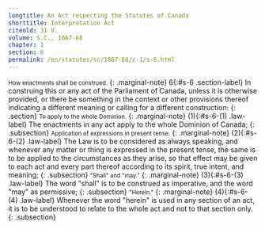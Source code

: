 ```yaml
---
longtitle: An Act respecting the Statutes of Canada
shorttitle: Interpretation Act
citeold: 31 V.
volume: S.C., 1867-68
chapter: 1
section: 6
permalink: /en/statutes/sc/1867-68/c-1/s-6.html
---
```

<small>How enactments shall be construed.</small>
{: .marginal-note}
<span>6</span>{:#s-6 .section-label} In construing this or any act of the Parliament of Canada, unless it is otherwise provided, or there be something in the context or other provisions thereof indicating a different meaning or calling for a different construction:
{: .section}
<small>To apply to the whole Dominion.</small>
{: .marginal-note}
<span>(1)</span>{:#s-6-(1) .law-label} The enactments in any act apply to the whole Dominion of Canada;
{: .subsection}
<small>Application of expressions in present tense.</small>
{: .marginal-note}
<span>(2)</span>{:#s-6-(2) .law-label} The Law is to be considered as always speaking, and whenever any matter or thing is expressed in the present tense, the same is to be applied to the circumstances as they arise, so that effect may be given to each act and every part thereof according to its spirit, true intent, and meaning;
{: .subsection}
<small>"Shall" and "may."</small>
{: .marginal-note}
<span>(3)</span>{:#s-6-(3) .law-label} The word "shall" is to be construed as imperative, and the word "may" as permissive;
{: .subsection}
<small>"Herein."</small>
{: .marginal-note}
<span>(4)</span>{:#s-6-(4) .law-label} Whenever the word "herein" is used in any section of an act, it is to be understood to relate to the whole act and not to that section only.
{: .subsection}